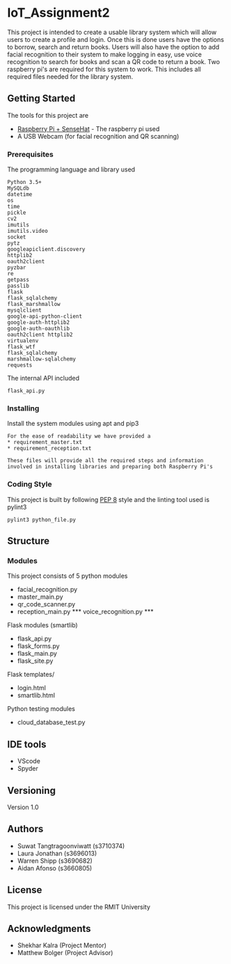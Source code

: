 # IoT_Assignment2

This project is intended to create a usable library system which will allow users to create a profile and login. Once this is done users have the options to borrow, search and return books. Users will also have the option to add facial recognition to their system to make logging in easy, use voice recognition to search for books and scan a QR code to return a book. Two raspberry pi's are required for this system to work. This includes all required files needed for the library system.

## Getting Started

The tools for this project are
* [Raspberry Pi + SenseHat](https://au.element14.com/element14/pi3-ibm-iot-learnkit/raspberry-pi-3-ibm-iot-learner/dp/2606882) - The raspberry pi used
* A USB Webcam (for facial recognition and QR scanning)

### Prerequisites

The programming language and library used
```
Python 3.5+
MySQLdb
datetime
os
time
pickle
cv2
imutils
imutils.video
socket
pytz
googleapiclient.discovery
httplib2
oauth2client
pyzbar
re
getpass
passlib
flask
flask_sqlalchemy
flask_marshmallow
mysqlclient
google-api-python-client
google-auth-httplib2
google-auth-oauthlib
oauth2client httplib2
virtualenv
flask_wtf
flask_sqlalchemy
marshmallow-sqlalchemy 
requests
```

The internal API included
```
flask_api.py
```

### Installing

Install the system modules using apt and pip3

```
For the ease of readability we have provided a
* requirement_master.txt
* requirement_reception.txt

These files will provide all the required steps and information involved in installing libraries and preparing both Raspberry Pi's 
```

### Coding Style

This project is built by following [PEP 8](https://www.python.org/dev/peps/pep-0008/) style and the linting tool used is pylint3

```
pylint3 python_file.py
```

## Structure

### Modules

This project consists of 5 python modules
* facial_recognition.py
* master_main.py
* qr_code_scanner.py
* reception_main.py
*** voice_recognition.py ***

Flask modules (smartlib)
* flask_api.py
* flask_forms.py
* flask_main.py
* flask_site.py

Flask templates/
* login.html
* smartlib.html

Python testing modules
* cloud_database_test.py

## IDE tools

* VScode
* Spyder

## Versioning

Version 1.0

## Authors

* Suwat Tangtragoonviwatt (s3710374)
* Laura Jonathan (s3696013)
* Warren Shipp (s3690682)
* Aidan Afonso (s3660805)

## License

This project is licensed under the RMIT University

## Acknowledgments

* Shekhar Kalra (Project Mentor)
* Matthew Bolger (Project Advisor)
